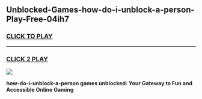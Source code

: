 
## Unblocked-Games-how-do-i-unblock-a-person-Play-Free-04ih7
<h3>
<a href="https://premium76.site?title=how-do-i-unblock-a-person&ref=12A">CLICK TO PLAY</a></h3>
<hr>

<h3>
<a href="https://premium76.site?title=how-do-i-unblock-a-person&ref=12A">CLICK 2 PLAY</a>
  
</h3>

<a href="https://premium76.site?title=how-do-i-unblock-a-person&ref=12A"><img src="https://clearcache.store/games.png"></a>


**how-do-i-unblock-a-person games unblocked: Your Gateway to Fun and Accessible Online Gaming**
